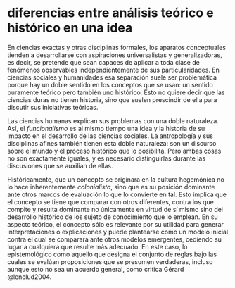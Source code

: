 # diferencias entre análisis teórico e histórico en una idea
En ciencias exactas y otras disciplinas formales, los aparatos conceptuales tienden a desarrollarse con aspiraciones universalistas y generalizadoras, es decir, se pretende que sean capaces de aplicar a toda clase de fenómenos observables independientemente de sus particularidades. En ciencias sociales y humanidades esa separación suele ser problemática porque hay un doble sentido en los conceptos que se usan: un sentido puramente teórico pero también uno histórico. Esto no quiere decir que las ciencias duras no tienen historia, sino que suelen prescindir de ella para discutir sus iniciativas teóricas.

Las ciencias humanas explican sus problemas con una doble naturaleza. Así, el *funcionalismo* es al mismo tiempo una idea y la historia de su impacto en el desarrollo de las ciencias sociales. La antropología y sus disciplinas afines también tienen esta doble naturaleza: son un discurso sobre el mundo y el proceso histórico que lo posibilita. Pero ambas cosas no son exactamente iguales, y es necesario distinguirlas durante las discusiones que se auxilian de ellas.

Históricamente, que un concepto se originara en la cultura hegemónica no lo hace inherentemente *colonialista*, sino que es su posición dominante ante otros marcos de evaluación lo que lo convierte en tal. Esto implica que el concepto se tiene que comparar con otros diferentes, contra los que compite y resulta dominante no únicamente en virtud de sí mismo sino del desarrollo histórico de los sujeto de conocimiento que lo emplean. En su aspecto teórico, el concepto sólo es relevante por su utilidad para generar interpretaciones o explicaciones y puede plantearse como un modelo inicial contra el cual se comparará ante otros modelos emergentes, cediendo su lugar a cualquiera que resulte más adecuado. En este caso, lo epistemológico como aquello que designa el conjunto de reglas bajo las cuales se evalúan proposiciones que se presumen verdaderas, incluso aunque esto no sea un acuerdo general, como critica Gérard @lenclud2004.
